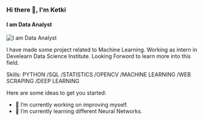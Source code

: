 ### Hi there 👋, I'm Ketki 
#### I am Data Analyst
![I am Data Analyst](https://raw.githubusercontent.com/sagar-viradiya/sagar-viradiya/master/resources/banner.png)

I  have made some project related to Machine Learning. Working as intern in Develearn Data Science Institute. Looking Forword to learn more into this field.

Skills: PYTHON /SQL /STATISTICS /OPENCV /MACHINE LEARNING /WEB SCRAPING /DEEP LEARNING

Here are some ideas to get you started:

- 🔭 I’m currently working on improving myself. 
- 🌱 I’m currently learning different Neural Networks.

